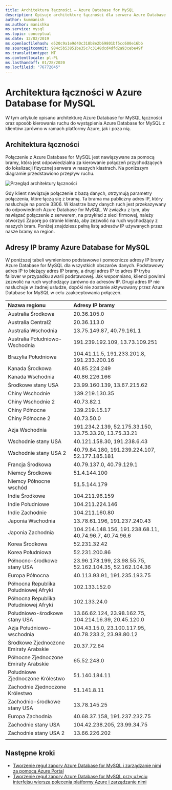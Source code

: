 ```yaml
---
title: Architektura łączności — Azure Database for MySQL
description: Opisuje architekturę łączności dla serwera Azure Database for MySQL.
author: kummanish
ms.author: manishku
ms.service: mysql
ms.topic: conceptual
ms.date: 12/02/2019
ms.openlocfilehash: e520c9a1e9d40c318b8e2b69801bf5cc600e16bb
ms.sourcegitcommit: 984c5b53851be35c7c3148dcd4dfd2a93cebe49f
ms.translationtype: MT
ms.contentlocale: pl-PL
ms.lasthandoff: 01/28/2020
ms.locfileid: "76772045"
---
```

# <a name="connectivity-architecture-in-azure-database-for-mysql"></a>Architektura łączności w Azure Database for MySQL
W tym artykule opisano architekturę Azure Database for MySQL łączności oraz sposób kierowania ruchu do wystąpienia Azure Database for MySQL z klientów zarówno w ramach platformy Azure, jak i poza nią.

## <a name="connectivity-architecture"></a>Architektura łączności
Połączenie z Azure Database for MySQL jest nawiązywane za pomocą bramy, która jest odpowiedzialna za kierowanie połączeń przychodzących do lokalizacji fizycznej serwera w naszych klastrach. Na poniższym diagramie przedstawiono przepływ ruchu.

![Przegląd architektury łączności](./media/concepts-connectivity-architecture/connectivity-architecture-overview-proxy.png)

Gdy klient nawiązuje połączenie z bazą danych, otrzymują parametry połączenia, które łączą się z bramą. Ta brama ma publiczny adres IP, który nasłuchuje na porcie 3306. W klastrze bazy danych ruch jest przekazywany do odpowiednich Azure Database for MySQL. W związku z tym, aby nawiązać połączenie z serwerem, na przykład z sieci firmowej, należy otworzyć Zaporę po stronie klienta, aby zezwolić na ruch wychodzący z naszych bram. Poniżej znajdziesz pełną listę adresów IP używanych przez nasze bramy na region.

## <a name="azure-database-for-mysql-gateway-ip-addresses"></a>Adresy IP bramy Azure Database for MySQL
W poniższej tabeli wymieniono podstawowe i pomocnicze adresy IP bramy Azure Database for MySQL dla wszystkich obszarów danych. Podstawowy adres IP to bieżący adres IP bramy, a drugi adres IP to adres IP trybu failover w przypadku awarii podstawowej. Jak wspomniano, klienci powinni zezwolić na ruch wychodzący zarówno do adresów IP. Drugi adres IP nie nasłuchuje w żadnej usłudze, dopóki nie zostanie aktywowany przez Azure Database for MySQL w celu zaakceptowania połączeń.

| **Nazwa regionu** | **Adresy IP bramy** |
|:----------------|:-------------|
| Australia Środkowa| 20.36.105.0     |
| Australia Central2     | 20.36.113.0   |
| Australia Wschodnia | 13.75.149.87, 40.79.161.1     |
| Australia Południowo-Wschodnia |191.239.192.109, 13.73.109.251   |
| Brazylia Południowa | 104.41.11.5, 191.233.201.8, 191.233.200.16  |
| Kanada Środkowa |40.85.224.249  |
| Kanada Wschodnia | 40.86.226.166    |
| Środkowe stany USA | 23.99.160.139, 13.67.215.62   |
| Chiny Wschodnie | 139.219.130.35    |
| Chiny Wschodnie 2 | 40.73.82.1  |
| Chiny Północne | 139.219.15.17    |
| Chiny Północne 2 | 40.73.50.0     |
| Azja Wschodnia | 191.234.2.139, 52.175.33.150, 13.75.33.20, 13.75.33.21     |
| Wschodnie stany USA | 40.121.158.30, 191.238.6.43  |
| Wschodnie stany USA 2 |40.79.84.180, 191.239.224.107, 52.177.185.181   |
| Francja Środkowa | 40.79.137.0, 40.79.129.1  |
| Niemcy Środkowe | 51.4.144.100     |
| Niemcy Północne wschód | 51.5.144.179  |
| Indie Środkowe | 104.211.96.159     |
| Indie Południowe | 104.211.224.146  |
| Indie Zachodnie | 104.211.160.80    |
| Japonia Wschodnia | 13.78.61.196, 191.237.240.43  |
| Japonia Zachodnia | 104.214.148.156, 191.238.68.11, 40.74.96.7, 40.74.96.6 |
| Korea Środkowa | 52.231.32.42   |
| Korea Południowa | 52.231.200.86    |
| Północno-środkowe stany USA | 23.96.178.199, 23.98.55.75, 52.162.104.35, 52.162.104.36    |
| Europa Północna | 40.113.93.91, 191.235.193.75    |
| Północna Republika Południowej Afryki  | 102.133.152.0    |
| Północna Republika Południowej Afryki | 102.133.24.0   |
| Południowo-środkowe stany USA |13.66.62.124, 23.98.162.75, 104.214.16.39, 20.45.120.0   |
| Azja Południowo-wschodnia | 104.43.15.0, 23.100.117.95, 40.78.233.2, 23.98.80.12     |
| Środkowe Zjednoczone Emiraty Arabskie | 20.37.72.64  |
| Północne Zjednoczone Emiraty Arabskie | 65.52.248.0    |
| Południowe Zjednoczone Królestwo | 51.140.184.11   |
| Zachodnie Zjednoczone Królestwo | 51.141.8.11  |
| Zachodnio-środkowe stany USA | 13.78.145.25     |
| Europa Zachodnia | 40.68.37.158, 191.237.232.75     |
| Zachodnie stany USA | 104.42.238.205, 23.99.34.75  |
| Zachodnie stany USA 2 | 13.66.226.202  |
||||

## <a name="next-steps"></a>Następne kroki

* [Tworzenie reguł zapory Azure Database for MySQL i zarządzanie nimi za pomocą Azure Portal](./howto-manage-firewall-using-portal.md)
* [Tworzenie reguł zapory Azure Database for MySQL przy użyciu interfejsu wiersza polecenia platformy Azure i zarządzanie nimi](./howto-manage-firewall-using-cli.md)
